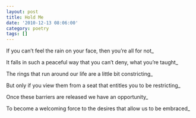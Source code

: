 ```yaml
---
layout: post
title: Hold Me
date: '2010-12-13 08:06:00'
category: poetry
tags: []
---
```


If you can’t feel the rain
on your face,
then you’re all for not_

It falls in such a peaceful way
that you can’t deny,
what you’re taught_

The rings that run around our life
are a little bit constricting_

But only if you view them
from a seat that entitles you to be restricting_

Once these barriers are released
we have an opportunity_

To become a welcoming force
to the desires that allow us to be embraced_
